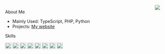 <a href="#">
  <img align="right" src="https://github-readme-stats.vercel.app/api?username=DanielWTE&show_icons=true&theme=radical" />
</a>

<p>About Me </p>
<ul>
  <li>Mainly Used: TypeScript, PHP, Python</li>
  <li>Projects: <a href="https://dwag.me/" target="_blank">My website</a></li>
</ul>

<p>Skills </p>

<div>
  <img src="https://img.shields.io/badge/typescript-%23007ACC.svg?style=for-the-badge&logo=typescript&logoColor=white" height="20" />
  <img src="https://img.shields.io/badge/php-%23777BB4.svg?style=for-the-badge&logo=php&logoColor=white" height="20" />
  <img src="https://img.shields.io/badge/node.js-6DA55F?style=for-the-badge&logo=node.js&logoColor=white" height="20" />
  <img src="https://img.shields.io/badge/Oracle-F80000?style=for-the-badge&logo=oracle&logoColor=white" height="20" />
  <img src="https://img.shields.io/badge/MongoDB-%234ea94b.svg?style=for-the-badge&logo=mongodb&logoColor=white" height="20" />
  <img src="https://img.shields.io/badge/mysql-%2300f.svg?style=for-the-badge&logo=mysql&logoColor=white" height="20" />
  <img src="https://img.shields.io/badge/Linux-FCC624?style=for-the-badge&logo=linux&logoColor=black" height="20" />
  <img src="https://img.shields.io/badge/docker-%230db7ed.svg?style=for-the-badge&logo=docker&logoColor=white" height="20" />
</div>
<br />
